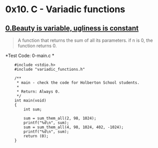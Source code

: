 # 0x10. C - Variadic functions
## [0.Beauty is variable, ugliness is constant](./0-sum_them_all.c)

> A function that returns the
> sum of all its parameters. if n is 0, the function
> returns 0.

*Test Code: 0-main.c *

        #include <stdio.h>
        #include "variadic_functions.h"

        /**
         * main - check the code for Holberton School students.
         *
         * Return: Always 0.
         */
        int main(void)
        {
        	int sum;

        	sum = sum_them_all(2, 98, 1024);
        	printf("%d\n", sum);
        	sum = sum_them_all(4, 98, 1024, 402, -1024);
        	printf("%d\n", sum);
        	return (0);
        }
